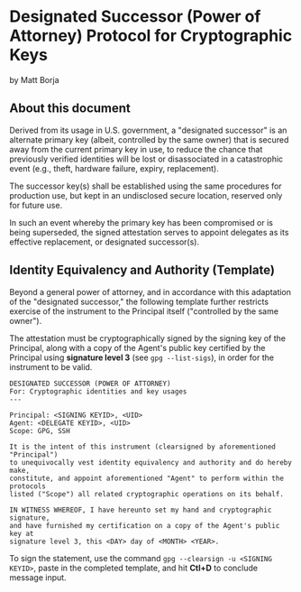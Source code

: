 # Designated Successor (Power of Attorney) Protocol for Cryptographic Keys
by Matt Borja

## About this document

Derived from its usage in U.S. government, a "designated successor" is an alternate primary key
(albeit, controlled by the same owner) that is secured away from the current primary key in use,
to reduce the chance that previously verified identities will be lost or disassociated in a
catastrophic event (e.g., theft, hardware failure, expiry, replacement).

The successor key(s) shall be established using the same procedures for production use, but
kept in an undisclosed secure location, reserved only for future use.

In such an event whereby the primary key has been compromised or is being superseded, the
signed attestation serves to appoint delegates as its effective replacement, or designated successor(s).

## Identity Equivalency and Authority (Template)

Beyond a general power of attorney, and in accordance with this adaptation of the "designated successor,"
the following template further restricts exercise of the instrument to the Principal itself ("controlled by the same owner").

The attestation must be cryptographically signed by the signing key of the Principal, along with a copy of the Agent's public key certified by the Principal using **signature level 3** (see `gpg --list-sigs`), in order for the instrument to be valid.

```
DESIGNATED SUCCESSOR (POWER OF ATTORNEY)
For: Cryptographic identities and key usages
---

Principal: <SIGNING KEYID>, <UID>
Agent: <DELEGATE KEYID>, <UID>
Scope: GPG, SSH

It is the intent of this instrument (clearsigned by aforementioned "Principal")
to unequivocally vest identity equivalency and authority and do hereby make,
constitute, and appoint aforementioned "Agent" to perform within the protocols
listed ("Scope") all related cryptographic operations on its behalf.

IN WITNESS WHEREOF, I have hereunto set my hand and cryptographic signature,
and have furnished my certification on a copy of the Agent's public key at
signature level 3, this <DAY> day of <MONTH> <YEAR>.
```

To sign the statement, use the command `gpg --clearsign -u <SIGNING KEYID>`, paste in the completed template, and hit **Ctl+D** to conclude message input.